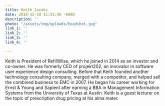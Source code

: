 ```yaml
---
title: Keith Jacobs
date: 2018-12-18 11:31:45 -0600
description: ''
photo: "/assets/img/uploads/headshot.jpg"
link_1: ''
link_2: ''
link_3: ''
link_4: ''

---
```

Keith is President of RefillWise, which he joined in 2014 as an investor and co-owner. He was formerly CEO of projekt202, an innovator in software user experience design consulting. Before that Keith founded another technology consulting company, merged with a competitor, and helped sell the combined business to EMC in 2007. He began his career working for Ernst & Young and Sapient after earning a BBA in Management Information Systems from the University of Texas at Austin. Keith is a guest lecturer on the topic of prescription drug pricing at his alma mater.
